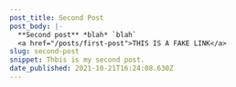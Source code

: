```yaml
---
post_title: Second Post
post_body: |-
  **Second post** *blah* `blah`
  <a href="/posts/first-post">THIS IS A FAKE LINK</a>
slug: second-post
snippet: Thbis is my second post.
date_published: 2021-10-21T16:24:08.630Z
---
```

